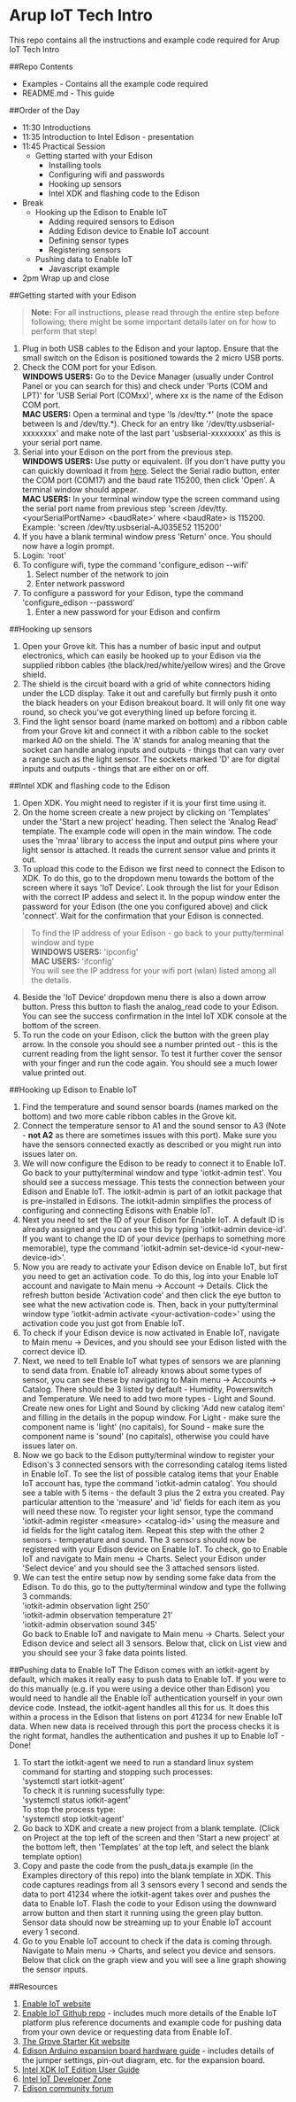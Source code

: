 # Arup IoT Tech Intro
This repo contains all the instructions and example code required for Arup IoT Tech Intro

##Repo Contents
* Examples - Contains all the example code required
* README.md - This guide

##Order of the Day
* 11:30 Introductions
* 11:35 Introduction to Intel Edison - presentation
* 11:45 Practical Session
	* Getting started with your Edison
		* Installing tools
		* Configuring wifi and passwords
		* Hooking up sensors
		* Intel XDK and flashing code to the Edison
* Break
	* Hooking up the Edison to Enable IoT
		* Adding required sensors to Edison
		* Adding Edison device to Enable IoT account
		* Defining sensor types
		* Registering sensors
	* Pushing data to Enable IoT
		* Javascript example
* 2pm Wrap up and close

##Getting started with your Edison
> **Note:** For all instructions, please read through the entire step before following; there might be some important details later on for how to perform that step!

1. Plug in both USB cables to the Edison and your laptop. Ensure that the small switch on the Edison is positioned towards the 2 micro USB ports.
2. Check the COM port for your Edison.  
**WINDOWS USERS:** Go to the Device Manager (usually under Control Panel or you can search for this) and check under 'Ports (COM and LPT)' for 'USB Serial Port (COMxx)', where xx is the name of the Edison COM port.  
**MAC USERS:** Open a terminal and type 'ls /dev/tty.\*' (note the space between ls and /dev/tty.\*). Check for an entry like '/dev/tty.usbserial-xxxxxxxx' and make note of the last part 'usbserial-xxxxxxxx' as this is your serial port name.
3. Serial into your Edison on the port from the previous step.  
**WINDOWS USERS:** Use putty or equivalent. (If you don't have putty you can quickly download it from [here](http://www.chiark.greenend.org.uk/~sgtatham/putty/download.html). Select the Serial radio button, enter the COM port (COM17) and the baud rate 115200, then click 'Open'. A terminal window should appear.  
**MAC USERS:** In your terminal window type the screen command using the serial port name from previous step 'screen /dev/tty.\<yourSerialPortName\> \<baudRate\>' where \<baudRate\> is 115200.  
Example: 'screen /dev/tty.usbserial-AJ035E52 115200'
4. If you have a blank terminal window press 'Return' once. You should now have a login prompt.
5. Login: 'root'
6. To configure wifi, type the command 'configure_edison --wifi'
	1. Select number of the network to join
	2. Enter network password
7. To configure a password for your Edison, type the command 'configure_edison --password'
	1. Enter a new password for your Edison and confirm

##Hooking up sensors
1. Open your Grove kit. This has a number of basic input and output electronics, which can easily be hooked up to your Edison via the supplied ribbon cables (the black/red/white/yellow wires) and the Grove shield.
2. The shield is the circuit board with a grid of white connectors hiding under the LCD display. Take it out and carefully but firmly push it onto the black headers on your Edison breakout board. It will only fit one way round, so check you've got everything lined up before forcing it.
3. Find the light sensor board (name marked on bottom) and a ribbon cable from your Grove kit and connect it with a ribbon cable to the socket marked A0 on the shield. The 'A' stands for analog meaning that the socket can handle analog inputs and outputs - things that can vary over a range such as the light sensor. The sockets marked 'D' are for digital inputs and outputs - things that are either on or off.

##Intel XDK and flashing code to the Edison
1. Open XDK. You might need to register if it is your first time using it.
2. On the home screen create a new project by clicking on 'Templates' under the 'Start a new project' heading. Then select the 'Analog Read' template. The example code will open in the main window. The code uses the 'mraa' library to access the input and output pins where your light sensor is attached. It reads the current sensor value and prints it out.
3. To upload this code to the Edison we first need to connect the Edison to XDK. To do this, go to the dropdown menu towards the bottom of the screen where it says 'IoT Device'. Look through the list for your Edison with the correct IP addess and select it. In the popup window enter the password for your Edison (the one you configured above) and click 'connect'. Wait for the confirmation that your Edison is connected.  

> To find the IP address of your Edison - go back to your putty/terminal window and type  
**WINDOWS USERS:** 'ipconfig'  
**MAC USERS:** 'ifconfig'  
You will see the IP address for your wifi port (wlan) listed among all the details.  

4. Beside the 'IoT Device' dropdown menu there is also a down arrow button. Press this button to flash the analog_read code to your Edison. You can see the success confirmation in the Intel IoT XDK console at the bottom of the screen. 
5. To run the code on your Edison, click the button with the green play arrow. In the console you should see a number printed out - this is the current reading from the light sensor. To test it further cover the sensor with your finger and run the code again. You should see a much lower value printed out.

##Hooking up Edison to Enable IoT
1. Find the temperature and sound sensor boards (names marked on the bottom) and two more cable ribbon cables in the Grove kit.
2. Connect the temperature sensor to A1 and the sound sensor to A3 (Note - **not A2** as there are sometimes issues with this port). Make sure you have the sensors connected exactly as described or you might run into issues later on.
3. We will now configure the Edison to be ready to connect it to Enable IoT. Go back to your putty/terminal window and type 'iotkit-admin test'. You should see a success message. This tests the connection between your Edison and Enable IoT. The iotkit-admin is part of an iotkit package that is pre-installed in Edisons. The iotkit-admin simplifies the process of configuring and connecting Edisons with Enable IoT.
4. Next you need to set the ID of your Edison for Enable IoT. A default ID is already assigned and you can see this by typing 'iotkit-admin device-id'. If you want to change the ID of your device (perhaps to something more memorable), type the command 'iotkit-admin set-device-id \<your-new-device-id\>'.
5. Now you are ready to activate your Edison device on Enable IoT, but first you need to get an activation code. To do this, log into your Enable IoT account and navigate to Main menu -> Account -> Details. Click the refresh button beside 'Activation code' and then click the eye button to see what the new activation code is. Then, back in your putty/terminal window type 'iotkit-admin activate \<your-activation-code\>' using the activation code you just got from Enable IoT.
6. To check if your Edison device is now activated in Enable IoT, navigate to Main menu -> Devices, and you should see your Edison listed with the correct device ID.
7. Next, we need to tell Enable IoT what types of sensors we are planning to send data from. Enable IoT already knows about some types of sensor, you can see these by navigating to Main menu -> Accounts -> Catalog. There should be 3 listed by default - Humidity, Powerswitch and Temperature. We need to add two more types - Light and Sound. Create new ones for Light and Sound by clicking 'Add new catalog item' and filling in the details in the popup window. For Light - make sure the component name is 'light' (no capitals), for Sound - make sure the component name is 'sound' (no capitals), otherwise you could have issues later on.
8. Now we go back to the Edison putty/terminal window to register your Edison's 3 connected sensors with the corresonding catalog items listed in Enable IoT. To see the list of possible catalog items that your Enable IoT account has, type the command 'iotkit-admin catalog'. You should see a table with 5 items - the default 3 plus the 2 extra you created. Pay particular attention to the 'measure' and 'id' fields for each item as you will need these now. To register your light sensor, type the command 'iotkit-admin register \<measure\> \<catalog-id\>' using the measure and id fields for the light catalog item. Repeat this step with the other 2 sensors - temperature and sound. The 3 sensors should now be registered with your Edison device on Enable IoT. To check, go to Enable IoT and navigate to Main menu -> Charts. Select your Edison under 'Select device' and you should see the 3 attached sensors listed.
9. We can test the entire setup now by sending some fake data from the Edison. To do this, go to the putty/terminal window and type the follwing 3 commands:  
'iotkit-admin observation light 250'  
'iotkit-admin observation temperature 21'  
'iotkit-admin observation sound 345'  
Go back to Enable IoT and navigate to Main menu -> Charts. Select your Edison device and select all 3 sensors. Below that, click on List view and you should see your 3 fake data points listed.

##Pushing data to Enable IoT
The Edison comes with an iotkit-agent by default, which makes it really easy to push data to Enable IoT. If you were to do this manually (e.g. if you were using a device other than Edison) you would need to handle all the Enable IoT authentication yourself in your own device code. Instead, the iotkit-agent handles all this for us. It does this within a process in the Edison that listens on port 41234 for new Enable IoT data. When new data is received through this port the process checks it is the right format, handles the authentication and pushes it up to Enable IoT - Done!  
1. To start the iotkit-agent we need to run a standard linux system command for starting and stopping such processes:  
'systemctl start iotkit-agent'  
To check it is running sucessfully type:  
'systemctl status iotkit-agent'  
To stop the process type:  
'systemctl stop iotkit-agent'  
2. Go back to XDK and create a new project from a blank template. (Click on Project at the top left of the screen and then 'Start a new project' at the bottom left, then 'Templates' at the top left, and select the blank template option)  
3. Copy and paste the code from the push_data.js example (in the Examples directory of this repo) into the blank template in XDK. This code captures readings from all 3 sensors every 1 second and sends the data to port 41234 where the iotkit-agent takes over and pushes the data to Enable IoT. Flash the code to your Edison using the downward arrow button and then start it running using the green play button. Sensor data should now be streaming up to your Enable IoT account every 1 second.  
4. Go to you Enable IoT account to check if the data is coming through. Navigate to Main menu -> Charts, and select you device and sensors. Below that click on the graph view and you will see a line graph showing the sensor inputs.

##Resources
1. [Enable IoT website](https://dashboard.us.enableiot.com/ui/auth#/login)
2. [Enable IoT Github repo](https://github.com/enableiot/iotkit-agent) - includes much more details of the Enable IoT platform plus reference documents and example code for pushing data from your own device or requesting data from Enable IoT.
3. [The Grove Starter Kit website](http://www.seeedstudio.com/wiki/Grove_-_Starter_Kit_V2.0)
4. [Edison Arduino expansion board hardware guide](http://www.intel.com/content/www/us/en/support/boards-and-kits/000005583.html) - includes details of the jumper settings, pin-out diagram, etc. for the expansion board.
5. [Intel XDK IoT Edition User Guide](https://software.intel.com/en-us/intel-xdk-iot-edition-guide)
6. [Intel IoT Developer Zone](https://software.intel.com/en-us/iot/home)
7. [Edison community forum](https://communities.intel.com/community/makers/edison)